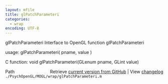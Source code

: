 ```yaml
---
layout: mfile
title: glPatchParameteri
categories:
  - wrap
encoding: UTF-8
---
```


glPatchParameteri  Interface to OpenGL function glPatchParameteri

usage:  glPatchParameteri\( pname, value \)

C function:  void glPatchParameteri\(GLenum pname, GLint value\)


<div class="code_header" style="text-align:right;">
  <span style="float:left;">Path&nbsp;&nbsp;</span> <span class="counter">Retrieve <a href=
  "https://raw.github.com/Psychtoolbox-3/Psychtoolbox-3/beta/./PsychOpenGL/MOGL/wrap/glPatchParameteri.m">current version from GitHub</a> | View <a href=
  "https://github.com/Psychtoolbox-3/Psychtoolbox-3/commits/beta/./PsychOpenGL/MOGL/wrap/glPatchParameteri.m">changelog</a></span>
</div>
<div class="code">
  <code>./PsychOpenGL/MOGL/wrap/glPatchParameteri.m</code>
</div>
